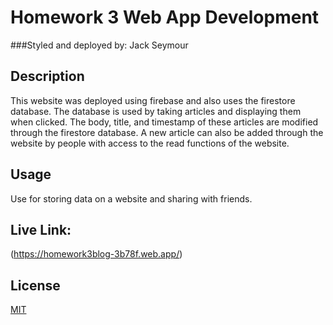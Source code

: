 # Homework 3 Web App Development

###Styled and deployed by: Jack Seymour

## Description

This website was deployed using firebase and also uses the firestore database. The database is used by taking articles and displaying them when clicked. The body, title, and timestamp of these articles are modified through the firestore database. A new article can also be added through the website by people with access to the read functions of the website.

## Usage

Use for storing data on a website and sharing with friends.

## Live Link:

(https://homework3blog-3b78f.web.app/)

## License

[MIT](https://choosealicense.com/licenses/mit/)
